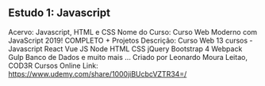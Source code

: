## Estudo 1: Javascript
Acervo: Javascript, HTML e CSS
Nome do Curso: Curso Web Moderno com JavaScript 2019! COMPLETO + Projetos
Descrição: Curso Web 13 cursos - Javascript React Vue JS Node HTML CSS jQuery Bootstrap 4 Webpack Gulp Banco de Dados e muito mais ...
Criado por Leonardo Moura Leitao, COD3R Cursos Online
Link: https://www.udemy.com/share/1000jiBUcbcVZTR34=/